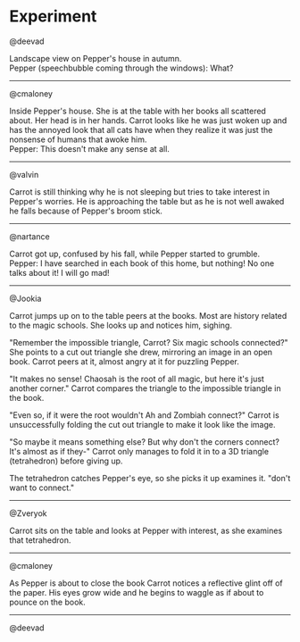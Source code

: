 Experiment
==========

@deevad

Landscape view on Pepper's house in autumn.  
Pepper (speechbubble coming through the windows): What?

---

@cmaloney

Inside Pepper's house. She is at the table with her books all scattered about. Her head is in her hands. Carrot looks like he was just woken up and has the annoyed look that all cats have when they realize it was just the nonsense of humans that awoke him.  
Pepper: This doesn't make any sense at all.

---

@valvin

Carrot is still thinking why he is not sleeping but tries to take interest in Pepper's worries. He is approaching the table but as he is not well awaked he falls because of Pepper's broom stick. 

---

@nartance

Carrot got up, confused by his fall, while Pepper started to grumble.  
Pepper: I have searched in each book of this home, but nothing! No one talks about it! I will go mad!

---

@Jookia

Carrot jumps up on to the table peers at the books. Most are history related to
the magic schools. She looks up and notices him, sighing.

"Remember the impossible triangle, Carrot? Six magic schools connected?"
She points to a cut out triangle she drew, mirroring an image in an open book.
Carrot peers at it, almost angry at it for puzzling Pepper.

"It makes no sense! Chaosah is the root of all magic, but here it's just another corner."
Carrot compares the triangle to the impossible triangle in the book.

"Even so, if it were the root wouldn't Ah and Zombiah connect?"
Carrot is unsuccessfully folding the cut out triangle to make it look like the image.

"So maybe it means something else? But why don't the corners connect? It's almost as if they-"
Carrot only manages to fold it in to a 3D triangle (tetrahedron) before giving up.

The tetrahedron catches Pepper's eye, so she picks it up examines it.
"don't want to connect."

---

@Zveryok

Carrot sits on the table and looks at Pepper with interest, as she examines that tetrahedron.

---

@cmaloney

As Pepper is about to close the book Carrot notices a reflective glint off of the paper. His eyes grow wide and he begins to waggle as if about to pounce on the book.

---

@deevad
